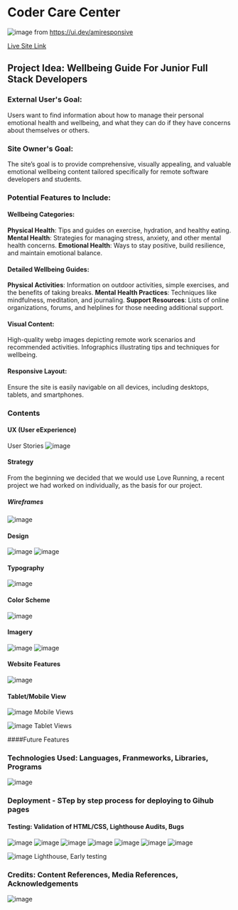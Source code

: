 # Coder Care Center

![image](https://github.com/user-attachments/assets/037a4cd5-4333-4c1e-b4ca-5e13f23982b7)
from https://ui.dev/amiresponsive

[Live Site Link](https://ljtalks.github.io/hackathon1/index.html)

## Project Idea: Wellbeing Guide For Junior Full Stack Developers

### External User's Goal:
Users want to find information about how to manage their personal emotional health and wellbeing, and what they can do if they have concerns about themselves or others.

### Site Owner's Goal:
The site’s goal is to provide comprehensive, visually appealing, and valuable emotional wellbeing content tailored specifically for remote software developers and students.

### Potential Features to Include:

#### Wellbeing Categories:
**Physical Health**: Tips and guides on exercise, hydration, and healthy eating.
**Mental Health**: Strategies for managing stress, anxiety, and other mental health concerns.
**Emotional Health**: Ways to stay positive, build resilience, and maintain emotional balance.

#### Detailed Wellbeing Guides:
**Physical Activities**: Information on outdoor activities, simple exercises, and the benefits of taking breaks.
**Mental Health Practices**: Techniques like mindfulness, meditation, and journaling.
**Support Resources**: Lists of online organizations, forums, and helplines for those needing additional support.

#### Visual Content:
High-quality webp images depicting remote work scenarios and recommended activities.
Infographics illustrating tips and techniques for wellbeing.

#### Responsive Layout:
Ensure the site is easily navigable on all devices, including desktops, tablets, and smartphones.

### Contents

#### UX (User eExperience)
User Stories
![image](https://github.com/user-attachments/assets/4819c142-3379-4fd9-b386-b754e9b7480a)

#### Strategy
From the beginning we decided that we would use Love Running, a recent project we had worked on individually, as the basis for our project. 

##### Wireframes
![image](https://github.com/user-attachments/assets/d998cea2-9720-4482-9c76-b6f721a94802)

#### Design 
![image](https://github.com/user-attachments/assets/d3a34501-3213-4052-8ff4-86bef63b068e)
![image](https://github.com/user-attachments/assets/1a306f63-d1cc-47c6-9b1a-b0aea5a1be11)

#### Typography
![image](https://github.com/user-attachments/assets/bf555497-6206-4074-99f9-e314a2ed0da5)

#### Color Scheme
![image](https://github.com/user-attachments/assets/4294f2a3-1cf6-486d-a4a4-cf3cbb3e502b)

#### Imagery
![image](https://github.com/user-attachments/assets/9e823602-5206-4cb9-abec-95860d714c3f)
![image](https://github.com/user-attachments/assets/c6f86dbc-51c5-4ffd-91b1-ad3303ac950e)

#### Website Features
![image](https://github.com/user-attachments/assets/84d15ccf-ae65-4a62-9828-9a0e087685e4)

#### Tablet/Mobile View
![image](https://github.com/user-attachments/assets/1436da34-51b9-4c76-934c-51dbb42e604e)
Mobile Views

![image](https://github.com/user-attachments/assets/9b714ec1-74b1-4af0-a5ea-dc7e24de6cb6)
Tablet Views

####Future Features

### Technologies Used: Languages, Franmeworks, Libraries, Programs
![image](https://github.com/user-attachments/assets/6f45bcfc-6074-4778-b747-c379f4909ab1)

### Deployment - STep by step process for deploying to Gihub pages

#### Testing: Validation of HTML/CSS, Lighthouse Audits, Bugs
![image](https://github.com/user-attachments/assets/bf27b19d-405e-4d20-ad2c-6f7d55517cbc)
![image](https://github.com/user-attachments/assets/4992eb45-864b-487b-b495-2fd953091d8f)
![image](https://github.com/user-attachments/assets/d842fcee-dd4a-4253-a002-efb9b4caf51d)
![image](https://github.com/user-attachments/assets/b542e4eb-2f8b-4247-9e1a-dd8e5ffa49d6)
![image](https://github.com/user-attachments/assets/0b919782-1be3-4e4b-b8a8-3478e4f3d05a)
![image](https://github.com/user-attachments/assets/bae99e9e-6847-4940-b438-aaa3f3c8d504)
![image](https://github.com/user-attachments/assets/de7134fc-a52c-4b5b-94e4-0e92998db91c)


![image](https://github.com/user-attachments/assets/44fb737f-35e7-421c-a07b-2b9119855e83)
Lighthouse, Early testing

### Credits: Content References, Media References, Acknowledgements
![image](https://github.com/user-attachments/assets/ee00bbf5-401e-4a98-831f-3dc49b643a36)

